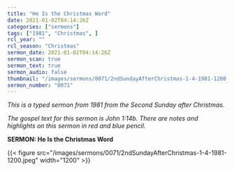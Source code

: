 ```yaml
---
title: "He Is the Christmas Word"
date: 2021-01-02T04:14:26Z
categories: ["sermons"]
tags: ["1981", "Christmas", ]
rcl_year: ""
rcl_season: "Christmas"
sermon_date: 2021-01-02T04:14:26Z
sermon_scan: true
sermon_text: true
sermon_audio: false
thumbnail: "/images/sermons/0071/2ndSundayAfterChristmas-1-4-1981-1200.jpeg"
sermon_number: "0071"
---
```


_This is a typed sermon from 1981 from the Second Sunday after Christmas._

<!--more-->

_The gospel text for this sermon is John 1:14b. There are notes and highlights on this sermon in red and blue pencil._

**SERMON: He Is the Christmas Word**

{{< figure src="/images/sermons/0071/2ndSundayAfterChristmas-1-4-1981-1200.jpeg" width="1200" >}}
